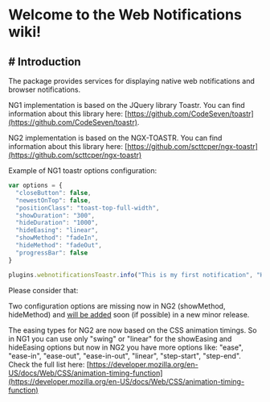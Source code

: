 # Welcome to the Web Notifications wiki!

## # Introduction
The package provides services for displaying native web notifications and browser notifications.

NG1 implementation is based on the JQuery library Toastr. You can find information about this library here: [https://github.com/CodeSeven/toastr](https://github.com/CodeSeven/toastr). 

NG2 implementation is based on the NGX-TOASTR. You can find information about this library here: [https://github.com/scttcper/ngx-toastr](https://github.com/scttcper/ngx-toastr)

Example of NG1 toastr options configuration:
```javascript
var options = {
  "closeButton": false,
  "newestOnTop": false,
  "positionClass": "toast-top-full-width",
  "showDuration": "300",
  "hideDuration": "1000",
  "hideEasing": "linear",
  "showMethod": "fadeIn",
  "hideMethod": "fadeOut",
  "progressBar": false
}

plugins.webnotificationsToastr.info("This is my first notification", "Hello Toastr", options);
```

Please consider that:

Two configuration options are missing now in NG2 (showMethod, hideMethod) and [will be added](https://support.servoy.com/browse/SVY-16471) soon (if possible) in a new minor release.


The easing types for NG2 are now based on the CSS animation timings. So in NG1 you can use only "swing" or "linear" for the showEasing and hideEasing options but now in NG2 you have more options like: "ease", "ease-in", "ease-out", "ease-in-out", "linear", "step-start", "step-end". Check the full list here: [https://developer.mozilla.org/en-US/docs/Web/CSS/animation-timing-function](https://developer.mozilla.org/en-US/docs/Web/CSS/animation-timing-function)

